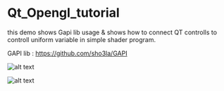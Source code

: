 # Qt_Opengl_tutorial

this demo shows Gapi lib usage & shows how to connect QT controlls to controll uniform variable in simple shader program.

GAPI lib : https://github.com/sho3la/GAPI


![alt text](https://github.com/sho3la/Qt_Opengl_tutorial/blob/master/screenshot/screenshot.PNG)

![alt text](https://github.com/sho3la/Qt_Opengl_tutorial/blob/master/screenshot/screenshot2.PNG)
